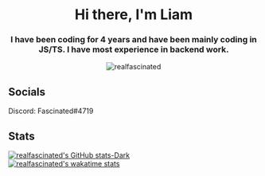<h1 align="center">Hi there, I'm Liam</h1>
<h3 align="center">I have been coding for 4 years and have been mainly coding in JS/TS. I have most experience in backend work.</h3>
<p align="center"> <img src="https://komarev.com/ghpvc/?username=realfascinated&label=Profile%20views&color=0e75b6&style=flat" alt="realfascinated" /> </p>
  
## Socials
Discord: Fascinated#4719

## Stats
[![realfascinated's GitHub stats-Dark](https://github-readme-stats.vercel.app/api?username=realfascinated&show_icons=true&theme=dark#gh-dark-mode-only)](https://github.com/anuraghazra/github-readme-stats#gh-dark-mode-only)</br>
[![realfascinated's wakatime stats](https://github-readme-stats.vercel.app/api/wakatime?username=Fascinated&api_domain=wakatime.fascinated.cc&bg_color=1A202C&title_color=2F855A&icon_color=2F855A&text_color=ffffff)](https://wakatime.fascinated.cc)
